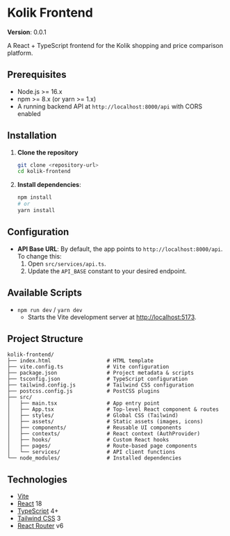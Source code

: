 # Kolik Frontend

**Version**: 0.0.1

A React + TypeScript frontend for the Kolik shopping and price comparison platform.

## Prerequisites

- Node.js >= 16.x
- npm >= 8.x (or yarn >= 1.x)
- A running backend API at `http://localhost:8000/api` with CORS enabled

## Installation

1. **Clone the repository**

   ```bash
   git clone <repository-url>
   cd kolik-frontend
   ```

2. **Install dependencies**:

   ```bash
   npm install
   # or
   yarn install
   ```

## Configuration

- **API Base URL**: By default, the app points to `http://localhost:8000/api`. To change this:
  1. Open `src/services/api.ts`.
  2. Update the `API_BASE` constant to your desired endpoint.

## Available Scripts

- `npm run dev` / `yarn dev`
  - Starts the Vite development server at [http://localhost:5173](http://localhost:5173).

## Project Structure

```
kolik-frontend/
├── index.html                  # HTML template
├── vite.config.ts              # Vite configuration
├── package.json                # Project metadata & scripts
├── tsconfig.json               # TypeScript configuration
├── tailwind.config.js          # Tailwind CSS configuration
├── postcss.config.js           # PostCSS plugins
├── src/
│   ├── main.tsx                # App entry point
│   ├── App.tsx                 # Top-level React component & routes
│   ├── styles/                 # Global CSS (Tailwind)
│   ├── assets/                 # Static assets (images, icons)
│   ├── components/             # Reusable UI components
│   ├── contexts/               # React context (AuthProvider)
│   ├── hooks/                  # Custom React hooks
│   ├── pages/                  # Route-based page components
│   └── services/               # API client functions
└── node_modules/               # Installed dependencies
```

## Technologies

- [Vite](https://vitejs.dev/)
- [React](https://reactjs.org/) 18
- [TypeScript](https://www.typescriptlang.org/) 4+
- [Tailwind CSS](https://tailwindcss.com/) 3
- [React Router](https://reactrouter.com/) v6
